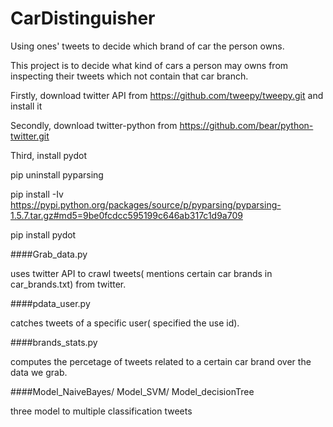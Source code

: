 # CarDistinguisher
Using ones' tweets to decide which brand of car the person owns.

This project is to decide what kind of cars a person may owns from inspecting their tweets which not contain that car branch.

Firstly, download twitter API from https://github.com/tweepy/tweepy.git and install it

Secondly, download twitter-python from https://github.com/bear/python-twitter.git

Third, install pydot

pip uninstall pyparsing

pip install -Iv https://pypi.python.org/packages/source/p/pyparsing/pyparsing-1.5.7.tar.gz#md5=9be0fcdcc595199c646ab317c1d9a709

pip install pydot

####Grab_data.py 
  
uses twitter API to crawl tweets( mentions certain car brands in car_brands.txt) from twitter.


####pdata_user.py 

catches tweets of a specific user( specified the use id).


####brands_stats.py 

computes the percetage of tweets related to a certain car brand over the data we grab.

####Model_NaiveBayes/ Model_SVM/ Model_decisionTree

three model to multiple classification tweets
